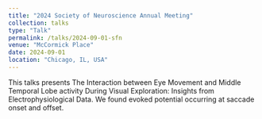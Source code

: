 ```yaml
---
title: "2024 Society of Neuroscience Annual Meeting"
collection: talks
type: "Talk"
permalink: /talks/2024-09-01-sfn
venue: "McCormick Place"
date: 2024-09-01
location: "Chicago, IL, USA"
---
```


This talks presents The Interaction between Eye Movement and Middle Temporal Lobe activity During Visual Exploration: Insights from Electrophysiological Data. We found evoked potential occurring at saccade onset and offset.
